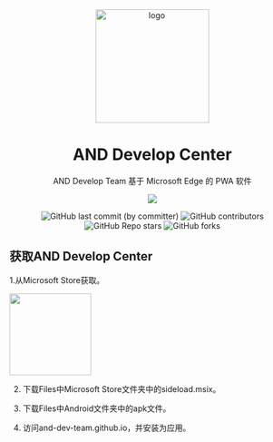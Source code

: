 <div align="center">
    <img align="center" src="https://and-dev-team.github.io/img/team.svg" alt="logo" width="200">
    <h1 align="center">AND Develop Center</h1>
    <p align="center">AND Develop Team 基于 Microsoft Edge 的 PWA 软件</p>
    <p align="center">
        <img src="https://and-dev-team.github.io/img/team3.svg"/>
    </p>
    <img alt="GitHub last commit (by committer)" src="https://img.shields.io/github/last-commit/AND-Dev-Team/AND-Develop-Center">
    <img alt="GitHub contributors" src="https://img.shields.io/github/contributors/AND-Dev-Team/AND-Develop-Center">
    <img alt="GitHub Repo stars" src="https://img.shields.io/github/stars/AND-Dev-Team/AND-Develop-Center">
    <img alt="GitHub forks" src="https://img.shields.io/github/forks/AND-Dev-Team/AND-Develop-Center">
    </br>
</div>


    
## 获取AND Develop Center

1.从Microsoft Store获取。<p align="left">
  <a title="Get from Microsoft Store" href="https://apps.microsoft.com/store/detail/and-develop-center/9MZN3SPB8NS5" target="_blank">
    <picture>
      <source srcset="https://get.microsoft.com/images/en-US%20light.svg" media="(prefers-color-scheme: dark)" />
      <source srcset="https://get.microsoft.com/images/en-US%20dark.svg" media="(prefers-color-scheme: light), (prefers-color-scheme: no-preference)" />
      <img src="https://get.microsoft.com/images/en-US%20dark.svg" width=144 />
    </picture>
  </a>
</p>

2. 下载Files中Microsoft Store文件夹中的sideload.msix。

3. 下载Files中Android文件夹中的apk文件。

4. 访问and-dev-team.github.io，并安装为应用。



